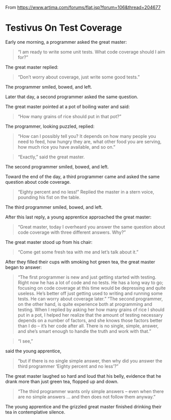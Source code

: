 
From https://www.artima.com/forums/flat.jsp?forum=106&thread=204677

# Testivus On Test Coverage

Early one morning, a programmer asked the great master:

> “I am ready to write some unit tests. What code coverage should I aim for?”

The great master replied:

> “Don’t worry about coverage, just write some good tests.”

The programmer smiled, bowed, and left.

Later that day, a second programmer asked the same question.

The great master pointed at a pot of boiling water and said:

> “How many grains of rice should put in that pot?”

The programmer, looking puzzled, replied:

> “How can I possibly tell you? It depends on how many people you need to feed, how hungry they are, what other food you are serving, how much rice you have available, and so on.”

>“Exactly,” said the great master.

The second programmer smiled, bowed, and left.

Toward the end of the day, a third programmer came and asked the same question about code coverage.

> “Eighty percent and no less!” Replied the master in a stern voice, pounding his fist on the table.

The third programmer smiled, bowed, and left.

After this last reply, a young apprentice approached the great master:

> “Great master, today I overheard you answer the same question about code coverage with three different answers. Why?”

The great master stood up from his chair:

> “Come get some fresh tea with me and let’s talk about it.”

After they filled their cups with smoking hot green tea, the great master began to answer:

> “The first programmer is new and just getting started with testing. Right now he has a lot of code and no tests. He has a long way to go; focusing on code coverage at this time would be depressing and quite useless. He’s better off just getting used to writing and running some tests. He can worry about coverage later.”
> “The second programmer, on the other hand, is quite experience both at programming and testing. When I replied by asking her how many grains of rice I should put in a pot, I helped her realize that the amount of testing necessary depends on a number of factors, and she knows those factors better than I do – it’s her code after all. There is no single, simple, answer, and she’s smart enough to handle the truth and work with that.”

>“I see,” 

said the young apprentice, 

> “but if there is no single simple answer, then why did you answer the third programmer ‘Eighty percent and no less’?”

The great master laughed so hard and loud that his belly, evidence that he drank more than just green tea, flopped up and down.

> “The third programmer wants only simple answers – even when there are no simple answers … and then does not follow them anyway.”

The young apprentice and the grizzled great master finished drinking their tea in contemplative silence.
